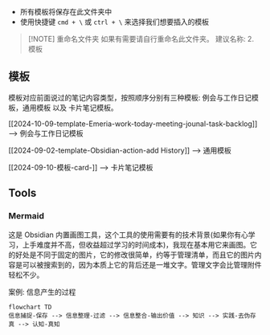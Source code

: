 - 所有模板将保存在此文件夹中
- 使用快捷键 `cmd + \` 或 `ctrl + \` 来选择我们想要插入的模板

> [!NOTE] 重命名文件夹
> 如果有需要请自行重命名此文件夹。
> 建议名称: 2. 模板

## 模板

模板对应前面说过的笔记内容类型，按照顺序分别有三种模板: 例会与工作日记模板，通用模板 以及 卡片笔记模板。

[[2024-10-09-template-Emeria-work-today-meeting-jounal-task-backlog]] --> 例会与工作日记模板

[[2024-09-02-template-Obsidian-action-add History]] --> 通用模板

[[2024-09-10-模板-card-<subject>]] --> 卡片笔记模板

## Tools

### Mermaid

这是 Obsidian 内置画图工具，这个工具的使用需要有的技术背景(如果你有心学习，上手难度并不高，但收益超过学习的时间成本)，我现在基本用它来画图。它的好处是不同于固定的图片，它的修改很简单，约等于管理清单，而且它的图片内容是可以被搜索到的，因为本质上它的背后还是一堆文字。管理文字会比管理附件轻松不少。

案例: 信息产生的过程

```mermaid
flowchart TD
信息捕捉-保存 --> 信息整理-过滤 --> 信息整合-输出价值 --> 知识 --> 实践-去伪存真 --> 认知-真知
```
